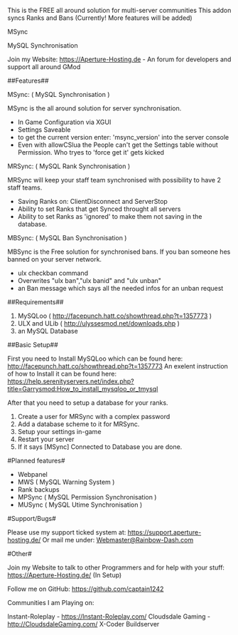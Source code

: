 This is the FREE all around solution for multi-server communities
This addon syncs Ranks and Bans (Currently! More features will be added)

MSync

MySQL
Synchronisation

Join my Website: https://Aperture-Hosting.de - An forum for developers and support all around GMod

##Features##

MSync:
( MySQL Synchronisation )

MSync is the all around solution for server synchronisation.

- In Game Configuration via XGUI
- Settings Saveable
- to get the current version enter: 'msync_version' into the server console
- Even with allowCSlua the People can't get the Settings table without Permission. Who tryes to 'force get it' gets kicked

MRSync:
( MySQL Rank Synchronisation )

MRSync will keep your staff team synchronised with possibility to have 2 staff teams.
- Saving Ranks on: ClientDisconnect and ServerStop
- Ability to set Ranks that get Synced throught all servers
- Ability to set Ranks as 'ignored' to make them not saving in the database.

MBSync:
( MySQL Ban Synchronisation )

MBSync is the Free solution for synchronised bans. If you ban someone hes banned on your server network.
- ulx checkban <steamid> command
- Overwrites "ulx ban","ulx banid" and "ulx unban"
- an Ban message which says all the needed infos for an unban request

##Requirements##

1. MySQLoo ( http://facepunch.hatt.co/showthread.php?t=1357773 )
2. ULX and ULib ( http://ulyssesmod.net/downloads.php )
3. an MySQL Database

##Basic Setup##

First you need to Install MySQLoo which can be found here: http://facepunch.hatt.co/showthread.php?t=1357773
An exelent instruction of how to Install it can be found here: https://help.serenityservers.net/index.php?title=Garrysmod:How_to_install_mysqloo_or_tmysql

After that you need to setup a database for your ranks.
1. Create a user for MRSync with a complex password
2. Add a database scheme to it for MRSync.
3. Setup your settings in-game
4. Restart your server
5. If it says [MSync] Connected to Database you are done. 

#Planned features#

- Webpanel
- MWS ( MySQL Warning System )
- Rank backups
- MPSync ( MySQL Permission Synchronisation )
- MUSync ( MySQL Utime Synchronisation )

#Support/Bugs#

Please use my support ticked system at: https://support.aperture-hosting.de/
Or mail me under: Webmaster@Rainbow-Dash.com

#Other#

Join my Website to talk to other Programmers and for help with your stuff:
https://Aperture-Hosting.de/ (In Setup)

Follow me on GitHub: https://github.com/captain1242

Communities I am Playing on:

Instant-Roleplay - https://Instant-Roleplay.com/
Cloudsdale Gaming - http://CloudsdaleGaming.com/
X-Coder Buildserver
